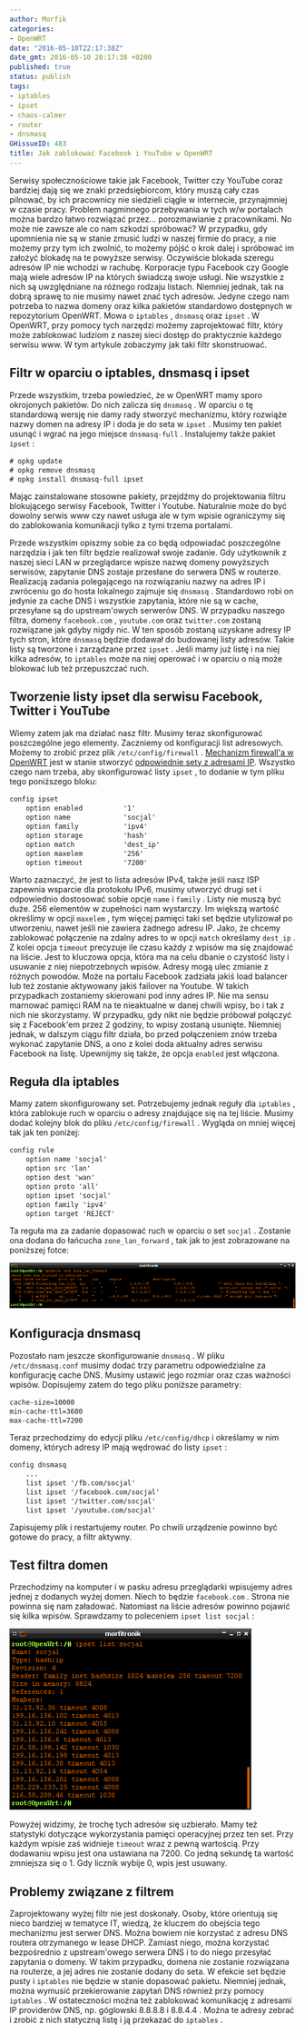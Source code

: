```yaml
---
author: Morfik
categories:
- OpenWRT
date: "2016-05-10T22:17:38Z"
date_gmt: 2016-05-10 20:17:38 +0200
published: true
status: publish
tags:
- iptables
- ipset
- chaos-calmer
- router
- dnsmasq
GHissueID: 483
title: Jak zablokować Facebook i YouTube w OpenWRT
---
```


Serwisy społecznościowe takie jak Facebook, Twitter czy YouTube coraz bardziej dają się we znaki
przedsiębiorcom, który muszą cały czas pilnować, by ich pracownicy nie siedzieli ciągle w
internecie, przynajmniej w czasie pracy. Problem nagminnego przebywania w tych w/w portalach można
bardzo łatwo rozwiązać przez... porozmawianie z pracownikami. No może nie zawsze ale co nam szkodzi
spróbować? W przypadku, gdy upomnienia nie są w stanie zmusić ludzi w naszej firmie do pracy, a nie
możemy przy tym ich zwolnić, to możemy pójść o krok dalej i spróbować im założyć blokadę na te
powyższe serwisy. Oczywiście blokada szeregu adresów IP nie wchodzi w rachubę. Korporacje typu
Facebook czy Google mają wiele adresów IP na których świadczą swoje usługi. Nie wszystkie z nich są
uwzględniane na różnego rodzaju listach. Niemniej jednak, tak na dobrą sprawę to nie musimy nawet
znać tych adresów. Jedyne czego nam potrzeba to nazwa domeny oraz kilka pakietów standardowo
dostępnych w repozytorium OpenWRT. Mowa o `iptables` , `dnsmasq` oraz `ipset` . W OpenWRT, przy
pomocy tych narzędzi możemy zaprojektować filtr, który może zablokować ludziom z naszej sieci dostęp
do praktycznie każdego serwisu www. W tym artykule zobaczymy jak taki filtr skonstruować.

<!--more-->
## Filtr w oparciu o iptables, dnsmasq i ipset

Przede wszystkim, trzeba powiedzieć, że w OpenWRT mamy sporo okrojonych pakietów. Do nich zalicza
się `dnsmasq` . W oparciu o tę standardową wersję nie damy rady stworzyć mechanizmu, który rozwiąże
nazwy domen na adresy IP i doda je do seta w `ipset` . Musimy ten pakiet usunąć i wgrać na jego
miejsce `dnsmasq-full` . Instalujemy także pakiet `ipset` :

    # opkg update
    # opkg remove dnsmasq
    # opkg install dnsmasq-full ipset

Mając zainstalowane stosowne pakiety, przejdźmy do projektowania filtru blokującego serwisy
Facebook, Twitter i Youtube. Naturalnie może do być dowolny serwis www czy nawet usługa ale w tym
wpisie ograniczymy się do zablokowania komunikacji tylko z tymi trzema portalami.

Przede wszystkim opiszmy sobie za co będą odpowiadać poszczególne narzędzia i jak ten filtr będzie
realizował swoje zadanie. Gdy użytkownik z naszej sieci LAN w przeglądarce wpisze nazwę domeny
powyższych serwisów, zapytanie DNS zostaje przesłane do serwera DNS w routerze. Realizacją zadania
polegającego na rozwiązaniu nazwy na adres IP i zwróceniu go do hosta lokalnego zajmuje się
`dnsmasq` . Standardowo robi on jedynie za cache DNS i wszystkie zapytania, które nie są w cache,
przesyłane są do upstream'owych serwerów DNS. W przypadku naszego filtra, domeny `facebook.com` ,
`youtube.com` oraz `twitter.com` zostaną rozwiązane jak gdyby nigdy nic. W ten sposób zostaną
uzyskane adresy IP tych stron, które `dnsmasq` będzie dodawał do budowanej listy adresów. Takie
listy są tworzone i zarządzane przez `ipset` . Jeśli mamy już listę i na niej kilka adresów, to
`iptables` może na niej operować i w oparciu o nią może blokować lub też przepuszczać ruch.

## Tworzenie listy ipset dla serwisu Facebook, Twitter i YouTube

Wiemy zatem jak ma działać nasz filtr. Musimy teraz skonfigurować poszczególne jego elementy.
Zaczniemy od konfiguracji list adresowych. Możemy to zrobić przez plik `/etc/config/firewall` .
[Mechanizm firewall'a w
OpenWRT](/post/filtr-pakietow-sieciowych-w-openwrt-firewall/) jest w stanie
stworzyć [odpowiednie sety z adresami
IP](https://lists.openwrt.org/pipermail/openwrt-devel/2013-May/019937.html). Wszystko czego nam
trzeba, aby skonfigurować listy `ipset` , to dodanie w tym pliku tego poniższego bloku:

    config ipset
        option enabled          '1'
        option name             'socjal'
        option family           'ipv4'
        option storage          'hash'
        option match            'dest_ip'
        option maxelem          '256'
        option timeout          '7200'

Warto zaznaczyć, że jest to lista adresów IPv4, także jeśli nasz ISP zapewnia wsparcie dla protokołu
IPv6, musimy utworzyć drugi set i odpowiednio dostosować sobie opcje `name` i `family` . Listy nie
muszą być duże. 256 elementów w zupełności nam wystarczy. Im większą wartość określimy w opcji
`maxelem` , tym więcej pamięci taki set będzie utylizował po utworzeniu, nawet jeśli nie zawiera
żadnego adresu IP. Jako, że chcemy zablokować połączenie na zdalny adres to w opcji `match`
określamy `dest_ip` . Z kolei opcja `timeout` precyzuje ile czasu każdy z wpisów ma się znajdować
na liście. Jest to kluczowa opcja, która ma na celu dbanie o czystość listy i usuwanie z niej
niepotrzebnych wpisów. Adresy mogą ulec zmianie z różnych powodów. Może na portalu Facebook zadziała
jakiś load balancer lub też zostanie aktywowany jakiś failover na Youtube. W takich przypadkach
zostaniemy skierowani pod inny adres IP. Nie ma sensu marnować pamięci RAM na te nieaktualne w danej
chwili wpisy, bo i tak z nich nie skorzystamy. W przypadku, gdy nikt nie będzie próbował połączyć
się z Facebook'em przez 2 godziny, to wpisy zostaną usunięte. Niemniej jednak, w dalszym ciągu
filtr działa, bo przed połączeniem znów trzeba wykonać zapytanie DNS, a ono z kolei doda aktualny
adres serwisu Facebook na listę. Upewnijmy się także, że opcja `enabled` jest włączona.

## Reguła dla iptables

Mamy zatem skonfigurowany set. Potrzebujemy jednak reguły dla `iptables` , która zablokuje ruch w
oparciu o adresy znajdujące się na tej liście. Musimy dodać kolejny blok do pliku
`/etc/config/firewall` . Wygląda on mniej więcej tak jak ten poniżej:

    config rule
        option name 'socjal'
        option src 'lan'
        option dest 'wan'
        option proto 'all'
        option ipset 'socjal'
        option family 'ipv4'
        option target 'REJECT'

Ta reguła ma za zadanie dopasować ruch w oparciu o set `socjal` . Zostanie ona dodana do łańcucha
`zone_lan_forward` , tak jak to jest zobrazowane na poniższej fotce:

![iptables-blokowanie-facebook-youtube-twitter-openwrt-regula](/img/2016/05/1.iptables-blokowanie-facebook-youtube-twitter-openwrt-regula.png#huge)

## Konfiguracja dnsmasq

Pozostało nam jeszcze skonfigurowanie `dnsmasq` . W pliku `/etc/dnsmasq.conf` musimy dodać trzy
parametru odpowiedzialne za konfigurację cache DNS. Musimy ustawić jego rozmiar oraz czas ważności
wpisów. Dopisujemy zatem do tego pliku poniższe parametry:

    cache-size=10000
    min-cache-ttl=3600
    max-cache-ttl=7200

Teraz przechodzimy do edycji pliku `/etc/config/dhcp` i określamy w nim domeny, których adresy IP
mają wędrować do listy `ipset` :

    config dnsmasq
        ...
        list ipset '/fb.com/socjal'
        list ipset '/facebook.com/socjal'
        list ipset '/twitter.com/socjal'
        list ipset '/youtube.com/socjal'

Zapisujemy plik i restartujemy router. Po chwili urządzenie powinno być gotowe do pracy, a filtr
aktywny.

## Test filtra domen

Przechodzimy na komputer i w pasku adresu przeglądarki wpisujemy adres jednej z dodanych wyżej
domen. Niech to będzie `facebook.com` . Strona nie powinna się nam załadować. Natomiast na liście
adresów powinno pojawić się kilka wpisów. Sprawdzamy to poleceniem `ipset list socjal` :

![ipset-lista-blokowanie-facebook-youtube-twitter-openwrt](/img/2016/05/2.ipset-lista-blokowanie-facebook-youtube-twitter-openwrt.png#big)

Powyżej widzimy, że trochę tych adresów się uzbierało. Mamy też statystyki dotyczące wykorzystania
pamięci operacyjnej przez ten set. Przy każdym wpisie zaś widnieje `timeout` wraz z pewną wartością.
Przy dodawaniu wpisu jest ona ustawiana na 7200. Co jedną sekundę ta wartość zmniejsza się o 1. Gdy
licznik wybije 0, wpis jest usuwany.

## Problemy związane z filtrem

Zaprojektowany wyżej filtr nie jest doskonały. Osoby, które orientują się nieco bardziej w tematyce
IT, wiedzą, że kluczem do obejścia tego mechanizmu jest serwer DNS. Można bowiem nie korzystać z
adresu DNS routera otrzymanego w lease DHCP. Zamiast niego, można korzystać bezpośrednio z
upstream'owego serwera DNS i to do niego przesyłać zapytania o domeny. W takim przypadku, domena nie
zostanie rozwiązana na routerze, a jej adres nie zostanie dodany do seta. W efekcie set będzie pusty
i `iptables` nie będzie w stanie dopasować pakietu. Niemniej jednak, można wymusić przekierowanie
zapytań DNS również przy pomocy `iptables` . W ostateczności można też zablokować komunikację z
adresami IP providerów DNS, np. góglowski 8.8.8.8 i 8.8.4.4 . Można te adresy zebrać i zrobić z nich
statyczną listę i ją przekazać do `iptables` .
